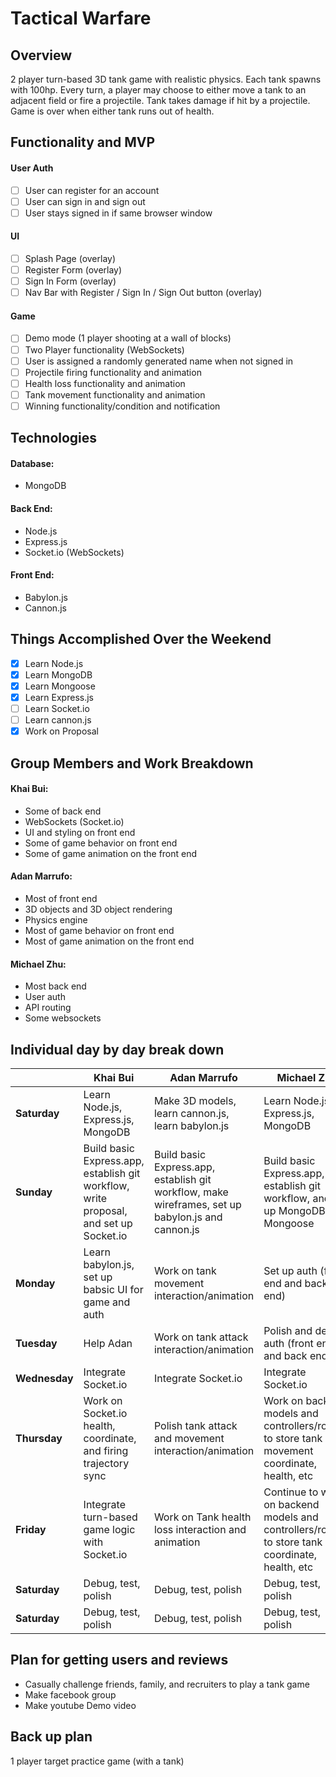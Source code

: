 # Tactical Warfare

## Overview
2 player turn-based 3D tank game with realistic physics. Each tank spawns with 100hp. Every turn, a player may choose to either move a tank to an adjacent field or fire a projectile. Tank takes damage if hit by a projectile. Game is over when either tank runs out of health.

## Functionality and MVP
#### User Auth
- [ ] User can register for an account
- [ ] User can sign in and sign out
- [ ] User stays signed in if same browser window

#### UI
- [ ] Splash Page (overlay)
- [ ] Register Form (overlay)
- [ ] Sign In Form (overlay)
- [ ] Nav Bar with Register / Sign In / Sign Out button (overlay)

#### Game
- [ ] Demo mode (1 player shooting at a wall of blocks)
- [ ] Two Player functionality (WebSockets)
- [ ] User is assigned a randomly generated name when not signed in
- [ ] Projectile firing functionality and animation
- [ ] Health loss functionality and animation
- [ ] Tank movement functionality and animation
- [ ] Winning functionality/condition and notification

## Technologies
#### Database:
* MongoDB

#### Back End:
* Node.js
* Express.js
* Socket.io (WebSockets)

#### Front End:
* Babylon.js
* Cannon.js

## Things Accomplished Over the Weekend
- [x] Learn Node.js
- [x] Learn MongoDB
- [x] Learn Mongoose
- [x] Learn Express.js
- [ ] Learn Socket.io
- [ ] Learn cannon.js
- [x] Work on Proposal

## Group Members and Work Breakdown
#### Khai Bui:
* Some of back end
* WebSockets (Socket.io)
* UI and styling on front end
* Some of game behavior on front end
* Some of game animation on the front end

#### Adan Marrufo:
* Most of front end
* 3D objects and 3D object rendering
* Physics engine
* Most of game behavior on front end
* Most of game animation on the front end

#### Michael Zhu:
* Most back end
* User auth
* API routing
* Some websockets

## Individual day by day break down

||Khai Bui|Adan Marrufo|Michael Zhu|
|-|-|-|-|
|__Saturday__|Learn Node.js, Express.js, MongoDB|Make 3D models, learn cannon.js, learn babylon.js|Learn Node.js, Express.js, MongoDB|
|__Sunday__|Build basic Express.app, establish git workflow, write proposal, and set up Socket.io|Build basic Express.app, establish git workflow, make wireframes, set up babylon.js and cannon.js|Build basic Express.app, establish git workflow, and set up MongoDB, Mongoose|
|__Monday__|Learn babylon.js, set up babsic UI for game and auth|Work on tank movement interaction/animation|Set up auth (front end and back end)|
|__Tuesday__|Help Adan|Work on tank attack interaction/animation|Polish and debug auth (front end and back end)|
|__Wednesday__|Integrate Socket.io|Integrate Socket.io|Integrate Socket.io|
|__Thursday__|Work on Socket.io health, coordinate, and firing trajectory sync|Polish tank attack and movement interaction/animation|Work on backend models and controllers/routing to store tank movement coordinate, health, etc|
|__Friday__|Integrate turn-based game logic with Socket.io|Work on Tank health loss interaction and animation|Continue to work on backend models and controllers/routing to store tank coordinate, health, etc|
|__Saturday__|Debug, test, polish|Debug, test, polish|Debug, test, polish|
|__Saturday__|Debug, test, polish|Debug, test, polish|Debug, test, polish|

## Plan for getting users and reviews
* Casually challenge friends, family, and recruiters to play a tank game
* Make facebook group
* Make youtube Demo video

## Back up plan
1 player target practice game (with a tank)
